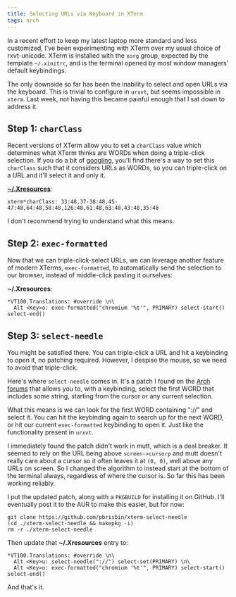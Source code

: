 ```yaml
---
title: Selecting URLs via Keyboard in XTerm
tags: arch
---
```


In a recent effort to keep my latest laptop more standard and less customized,
I've been experimenting with XTerm over my usual choice of rxvt-unicode. XTerm
is installed with the `xorg` group, expected by the template `~/.xinitrc`, and
is the terminal opened by most window managers' default keybindings.

The only downside so far has been the inability to select and open URLs via the
keyboard. This is trivial to configure in `urxvt`, but seems impossible in
`xterm`. Last week, not having this became painful enough that I sat down to
address it.

## Step 1: `charClass`

Recent versions of XTerm allow you to set a `charClass` value which determines
what XTerm thinks are WORDs when doing a triple-click selection. If you do a bit
of [googling][triple-click], you'll find there's a way to set this `charClass`
such that it considers URLs as WORDs, so you can triple-click on a URL and it'll
select it and only it.

[triple-click]: https://lukas.zapletalovi.com/2013/07/hidden-gems-of-xterm.html#triple-click

[**~/.Xresources**][xresources]:

[xresources]: https://wiki.archlinux.org/index.php/X_resources

```
xterm*charClass: 33:48,37-38:48,45-47:48,64:48,58:48,126:48,61:48,63:48,43:48,35:48
```

I don't recommend trying to understand what this means.

## Step 2: `exec-formatted`

Now that we can triple-click-select URLs, we can leverage another feature of
modern XTerms, `exec-formatted`, to automatically send the selection to our
browser, instead of middle-click pasting it ourselves:

**~/.Xresources**:

```
*VT100.Translations: #override \n\
  Alt <Key>o: exec-formatted("chromium '%t'", PRIMARY) select-start() select-end()
```

## Step 3: `select-needle`

You might be satisfied there. You can triple-click a URL and hit a keybinding to
open it, no patching required. However, I despise the mouse, so we need to avoid
that triple-click.

Here's where `select-needle` comes in. It's a patch I found on the [Arch
forums][bbs] that allows you to, with a keybinding, select the first WORD that
includes some string, starting from the cursor or any current selection.

[bbs]: https://bbs.archlinux.org/viewtopic.php?id=181515

What this means is we can look for the first WORD containing "://" and select
it. You can hit the keybinding again to search up for the next WORD, or hit our
current `exec-formatted` keybinding to open it. Just like the functionality
present in `urxvt`.

I immediately found the patch didn't work in mutt, which is a deal breaker. It
seemed to rely on the URL being above `screen->cursorp` and mutt doesn't really
care about a cursor so it often leaves it at `(0, 0)`, well above any URLs on
screen. So I changed the algorithm to instead start at the bottom of the
terminal always, regardless of where the cursor is. So far this has been working
reliably.

I put the updated patch, along with a `PKGBUILD` for installing it on GitHub.
I'll eventually post it to the AUR to make this easier, but for now:

```
git clone https://github.com/pbrisbin/xterm-select-needle
(cd ./xterm-select-needle && makepkg -i)
rm -r ./xterm-select-needle
```

Then update that **~/.Xresources** entry to:

```
*VT100.Translations: #override \n\
  Alt <Key>u: select-needle("://") select-set(PRIMARY) \n\
  Alt <Key>o: exec-formatted("chromium '%t'", PRIMARY) select-start() select-end()
```

And that's it.
